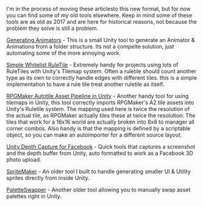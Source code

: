 I'm in the process of moving these articlesto this new format, but for now you can find some of my old tools elsewhere.  Keep in mind some of these tools are as old as 2017 and are here for historical reasons, not because the problem they solve is still a problem.

[Generating Animators](https://kpdwyer.github.io/2019-01-17-Pixel-Animator-Generator) - This is a small Unity tool to generate an Animator & Animations from a folder structure.  Its not a compelte solution, just automating some of the more annoying work. 

[Simple Whitelist RuleTile](https://kpdwyer.github.io/2021-01-03-Whitelist-Ruletile) - Extremely handy for projects using lots of RuleTiles with Unity's Tilemap system.  Often a ruletile should count another type as its own to correctly handle edges with different tiles.  this is a simple implementation to have a rule tile treat another ruletile as itself. 

[RPGMaker Autotile Asset Pipeline in Unity](https://kpdwyer.github.io/2019-04-10-Autotile-Pipeline) - Another handy tool for using tilemaps in Unity, this tool correctly imports RPGMaker's A2 tile assets into Unity's Ruletile system.  The mapping used here is twice the resolution of the actual tile, as RPGMaker actually tiles these at twice the resolution: The tiles that work for a 16x16 world are actually broken into 8x8 to manager all corner combos.  Also handy is that the mapping is defined by a scriptable object, so you can make an autoimporter for a different source layout. 

[Unity Depth Capture for Facebook](https://github.com/KPDwyer/DepthCapture) - Quick tools that captures a screenshot and the depth buffer from Unity, auto formatted to work as a Facebook 3D photo upload. 

[SpriteMaker](https://github.com/KPDwyer/SpriteMaker) - An older tool I built to handle generating smaller UI & Utility sprites directly from inside Unity.  

[PaletteSwapper](https://github.com/KPDwyer/PaletteSwapper) - Another older tool allowing you to manually swap asset palettes right in Unity.

